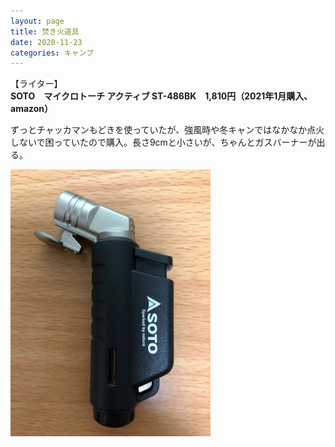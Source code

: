 ```yaml
---
layout: page
title: 焚き火道具
date: 2020-11-23
categories: キャンプ
---
```

【ライター】<br>
**SOTO　マイクロトーチ アクティブ ST-486BK　1,810円（2021年1月購入、amazon）**

ずっとチャッカマンもどきを使っていたが、強風時や冬キャンではなかなか点火しないで困っていたので購入。長さ9cmと小さいが、ちゃんとガスバーナーが出る。
<div class="post-img">
<a href="/assets/images/camp-fire/IMG_5498.jpeg">
<img src="/assets/images/camp-fire/IMG_5498.jpeg" width="320px">
</a>
</div>
